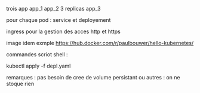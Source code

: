 trois app
app_1
app_2 3 replicas
app_3

pour chaque pod : service et deployement

ingress pour la gestion des acces http et https

image idem exmple https://hub.docker.com/r/paulbouwer/hello-kubernetes/

commandes scriot shell : 

kubectl apply -f depl.yaml



remarques : pas besoin de cree de volume persistant ou autres : on ne stoque rien 